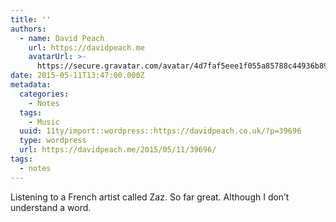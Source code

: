 ```yaml
---
title: ''
authors:
  - name: David Peach
    url: https://davidpeach.me
    avatarUrl: >-
      https://secure.gravatar.com/avatar/4d7faf5eee1f055a85788c44936b8995eaab6dfb004e7854ec747ccb272e91ee?s=96&d=mm&r=g
date: 2015-05-11T13:47:00.000Z
metadata:
  categories:
    - Notes
  tags:
    - Music
  uuid: 11ty/import::wordpress::https://davidpeach.co.uk/?p=39696
  type: wordpress
  url: https://davidpeach.me/2015/05/11/39696/
tags:
  - notes
---
```

Listening to a French artist called Zaz. So far great. Although I don’t understand a word.